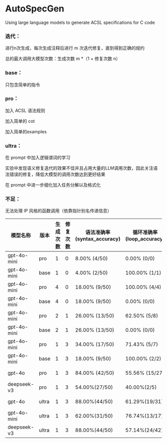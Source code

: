 # AutoSpecGen
Using large language models to generate ACSL specifications for C code



### 迭代：

进行n次生成，每次生成注释后进行 m 次迭代修复，直到得到正确的规约

总的最大调用大模型次数：生成次数 m *（1 + 修复次数 n）



### base：

只包含简单的指令



### pro：

加入 ACSL 语法规则

加入简单的 cot 

加入简单的examples



### ultra：

在 prompt 中加入逻辑谓词的学习

实验中发现语义修复迭代的效果不佳并且占用大量的LLM调用次数，因此关注语法错误的修复，降低大模型的调用次数达到更好结果

在 prompt 中进一步细化加入任务分解以及格式化



### 不足：

无法处理 IP 风格的函数调用（依靠指针别名传递信息）



| 模型名称    | 版本  | 生成次数 | 修复次数 | 语法准确率 (syntax_accuracy) | 循环准确率 (loop_accuracy) | 断言准确率 (assert_accuracy) | 后置条件准确率 (post_accuracy) | 总准确率 (total_accuracy) | 总LLM次数 | 总生成时间 (s) | 总验证时间 (s) | 平均LLM次数 | 平均生成时间 (s) | 平均验证时间 (s) |
| ----------- | ----- | -------- | -------- | ---------------------------- | -------------------------- | ---------------------------- | ------------------------------ | ------------------------- | --------- | -------------- | -------------- | ----------- | ---------------- | ---------------- |
| gpt-4o-mini | pro   | 1        | 0        | 8.00% (4/50)                 | 0.00% (0/0)                | 75.00% (3/4)                 | 80.95% (17/21)                 | 80.00% (20/25)            | 50        | 445.83         | 60.39          | 1.00        | 8.92             | 1.21             |
| gpt-4o-mini | base  | 1        | 0        | 4.00% (2/50)                 | 100.00% (1/1)              | 16.67% (2/12)                | 94.44% (17/18)                 | 64.52% (20/31)            | 50        | 406.99         | 57.83          | 1.00        | 8.14             | 1.16             |
| gpt-4o-mini | pro   | 4        | 0        | 18.00% (9/50)                | 100.00%  (4/4)             | 57.89% (22/38)               | 89.29% (25/28)                 | 72.86% (51/70)            | 191       | 2040.03        | 185.34         | 3.82        | 40.80            | 3.71             |
| gpt-4o-mini | base  | 4        | 0        | 18.00% (9/50)                | 0.00% (0/0)                | 29.55% (13/44)               | 62.50% (20/32)                 | 43.42% (33/76)            | 199       | 1891.22        | 339.64         | 3.98        | 37.82            | 6.79             |
| gpt-4o-mini | pro   | 2        | 1        | 26.00% (13/50)               | 62.50% (5/8)               | 71.88% (23/32)               | 82.14% (23/28)                 | 75.00% (51/68)            | 186       | 5460.19        | 294.46         | 3.72        | 109.20           | 5.89             |
| gpt-4o-mini | base  | 2        | 1        | 26.00% (13/50)               | 0.00% (0/0)                | 52.86% (37/70)               | 58.14% (25/43)                 | 54.87% (62/113)           | 198       | 2419.78        | 313.58         | 3.96        | 48.40            | 6.27             |
| gpt-4o-mini | pro   | 1        | 3        | 34.00% (17/50)               | 71.43%  (5/7)              | 67.53% (52/77)               | 72.50% (29/40)                 | 69.35% (86/124)           | 191       | 2307.94        | 343.63         | 3.82        | 46.16            | 6.87             |
| gpt-4o-mini | base  | 1        | 3        | 18.00% (9/50)                | 100.00%  (2/2)             | 61.76% (21/34)               | 81.48% (22/27)                 | 71.43% (45/63)            | 197       | 2971.01        | 126.63         | 3.94        | 59.42            | 2.53             |
| gpt-4o      | pro   | 1        | 3        | 84.00% (42/50)               | 55.56% (15/27)             | 59.49% (116/195)             | 47.50% (57/120)                | 54.97%(188/342)           | 158       | 5985.90        | 1216.13        | 3.16        | 119.72           | 24.32            |
| deepseek-v3 | pro   | 1        | 3        | 54.00%(27/50)                | 40.00%(2/5)                | 62.50% (80/128)              | 54.05%(20/37)                  | 60.00%(102/170)           | 183       | 7150.40        | 677.28         | 3.66        | 143.01           | 13.55            |
| gpt-4o      | ultra | 1        | 3        | 88.00%(44/50)                | 61.29%(19/31)              | 53.52%(152/284)              | 51.43%(207/385)                | 53.77%(207/385)           | 89        | 2476.48        | 1380.35        | 1.78        | 49.53            | 27.61            |
| gpt-4o-mini | ultra | 1        | 3        | 62.00%(31/50)                | 76.74%(13/17)              | 42.38%(64/151)               | 60.98%(25/41)                  | 48.80%(102/209)           | 128       | 2099.47        | 861.73         | 2.56        | 41.99            | 17.23            |
| deepseek-v3 | ultra | 1        | 3        | 88.00%(44/50)                | 57.14%(24/42)              | 60.78%(203/334)              | 47.62%(20/42)                  | 59.09%(247/418)           | 87        | 4050.66        | 1410.41        | 1.74        | 81.01            | 28.21            |

